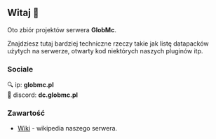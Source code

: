 ## Witaj 👋

Oto zbiór projektów serwera **GlobMc**.

Znajdziesz tutaj bardziej techniczne rzeczy takie jak listę datapacków użytych na serwerze, otwarty kod niektórych naszych pluginów itp.

### Sociale
🔍 ip: **globmc.pl**<br>
💬 discord: **dc.globmc.pl**

### Zawartość
- [Wiki](https://globmcpl.github.io/Wiki/#/) - wikipedia naszego serwera.
